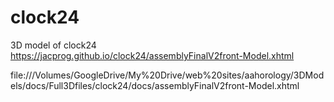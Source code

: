 # clock24
3D model of clock24<br>
https://jacprog.github.io/clock24/assemblyFinalV2front-Model.xhtml

file:///Volumes/GoogleDrive/My%20Drive/web%20sites/aahorology/3DModels/docs/Full3Dfiles/clock24/docs/assemblyFinalV2front-Model.xhtml
